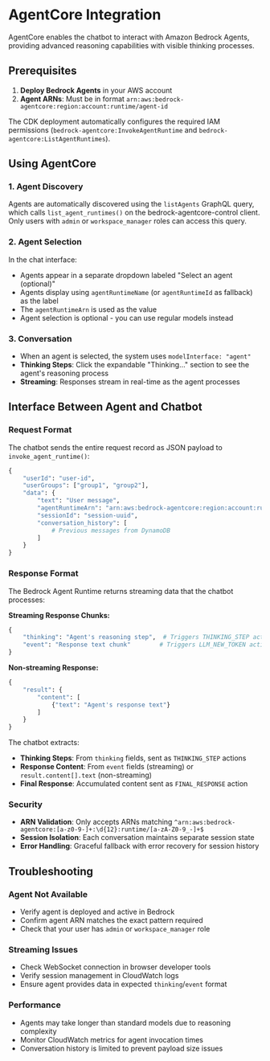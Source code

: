 # AgentCore Integration

AgentCore enables the chatbot to interact with Amazon Bedrock Agents, providing advanced reasoning capabilities with visible thinking processes.

## Prerequisites

1. **Deploy Bedrock Agents** in your AWS account
2. **Agent ARNs**: Must be in format `arn:aws:bedrock-agentcore:region:account:runtime/agent-id`

The CDK deployment automatically configures the required IAM permissions (`bedrock-agentcore:InvokeAgentRuntime` and `bedrock-agentcore:ListAgentRuntimes`).

## Using AgentCore

### 1. Agent Discovery
Agents are automatically discovered using the `listAgents` GraphQL query, which calls `list_agent_runtimes()` on the bedrock-agentcore-control client. Only users with `admin` or `workspace_manager` roles can access this query.

### 2. Agent Selection
In the chat interface:
- Agents appear in a separate dropdown labeled "Select an agent (optional)"
- Agents display using `agentRuntimeName` (or `agentRuntimeId` as fallback) as the label
- The `agentRuntimeArn` is used as the value
- Agent selection is optional - you can use regular models instead

### 3. Conversation
- When an agent is selected, the system uses `modelInterface: "agent"`
- **Thinking Steps**: Click the expandable "Thinking..." section to see the agent's reasoning process
- **Streaming**: Responses stream in real-time as the agent processes

## Interface Between Agent and Chatbot

### Request Format
The chatbot sends the entire request record as JSON payload to `invoke_agent_runtime()`:
```python
{
    "userId": "user-id",
    "userGroups": ["group1", "group2"],
    "data": {
        "text": "User message",
        "agentRuntimeArn": "arn:aws:bedrock-agentcore:region:account:runtime/agent-id",
        "sessionId": "session-uuid",
        "conversation_history": [
            # Previous messages from DynamoDB
        ]
    }
}
```

### Response Format
The Bedrock Agent Runtime returns streaming data that the chatbot processes:

**Streaming Response Chunks:**
```python
{
    "thinking": "Agent's reasoning step",  # Triggers THINKING_STEP action
    "event": "Response text chunk"        # Triggers LLM_NEW_TOKEN action
}
```

**Non-streaming Response:**
```python
{
    "result": {
        "content": [
            {"text": "Agent's response text"}
        ]
    }
}
```

The chatbot extracts:
- **Thinking Steps**: From `thinking` fields, sent as `THINKING_STEP` actions
- **Response Content**: From `event` fields (streaming) or `result.content[].text` (non-streaming)
- **Final Response**: Accumulated content sent as `FINAL_RESPONSE` action

### Security
- **ARN Validation**: Only accepts ARNs matching `^arn:aws:bedrock-agentcore:[a-z0-9-]+:\d{12}:runtime/[a-zA-Z0-9_-]+$`
- **Session Isolation**: Each conversation maintains separate session state
- **Error Handling**: Graceful fallback with error recovery for session history

## Troubleshooting

### Agent Not Available
- Verify agent is deployed and active in Bedrock
- Confirm agent ARN matches the exact pattern required
- Check that your user has `admin` or `workspace_manager` role

### Streaming Issues
- Check WebSocket connection in browser developer tools
- Verify session management in CloudWatch logs
- Ensure agent provides data in expected `thinking`/`event` format

### Performance
- Agents may take longer than standard models due to reasoning complexity
- Monitor CloudWatch metrics for agent invocation times
- Conversation history is limited to prevent payload size issues
